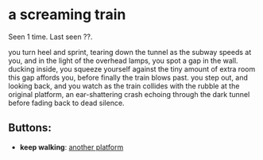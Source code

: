 # a screaming train

Seen 1 time. Last seen ??.

you turn heel and sprint, tearing down the tunnel as the subway speeds at you, and in the light of the overhead lamps, you spot a gap in the wall. ducking inside, you squeeze yourself against the tiny amount of extra room this gap affords you, before finally the train blows past. you step out, and looking back, and you watch as the train collides with the rubble at the original platform, an ear-shattering crash echoing through the dark tunnel before fading back to dead silence.

## Buttons:

- **keep walking**: [another platform](another-platform-2ozdt3.md)
